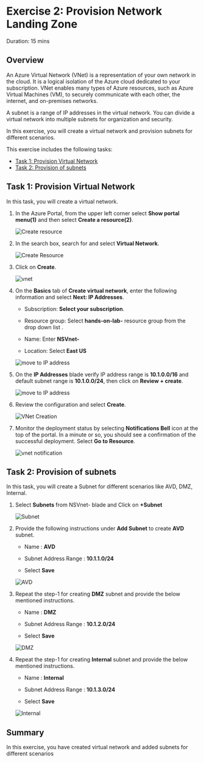 
# Exercise 2: Provision Network Landing Zone

Duration: 15 mins

## Overview

An Azure Virtual Network (VNet) is a representation of your own network in the cloud. It is a logical isolation of the Azure cloud dedicated to your subscription. VNet enables many types of Azure resources, such as Azure Virtual Machines (VM), to securely communicate with each other, the internet, and on-premises networks.

A subnet is a range of IP addresses in the virtual network. You can divide a virtual network into multiple subnets for organization and security.

In this exercise, you will create a virtual network and provision subnets for different scenarios.

This exercise includes the following tasks:

* [Task 1: Provision Virtual Network](https://github.com/Divyasri199/AIW-Azure-Network-Solutions/blob/prod/LabFiles/2.%20Provision-Network-Landing-Zone.md#task-1-provision-virtual-network)
* [Task 2: Provision of subnets](https://github.com/Divyasri199/AIW-Azure-Network-Solutions/blob/prod/LabFiles/2.%20Provision-Network-Landing-Zone.md#task-2-provision-of-subnets)


## Task 1: Provision Virtual Network 

In this task, you will create a virtual network.

1.  In the Azure Portal, from the upper left corner select **Show portal menu(1)** and then select **Create a resource(2)**.

      ![Create resource](https://github.com/Divyasri199/AIW-Azure-Network-Solutions/blob/prod/media/createare.png?raw=true)
     
2.  In the search box, search for and select **Virtual Network**.

     ![Create Resource](https://github.com/CloudLabsAI-Azure/AIW-Azure-Network-Solutions/blob/main/media/vnetsearch.png?raw=true)
     
3.  Click on **Create**.

      ![vnet](https://github.com/CloudLabsAI-Azure/AIW-Azure-Network-Solutions/blob/main/media/vnet.png?raw=true)
     
4. On the **Basics** tab of **Create virtual network**, enter the following information and select **Next: IP Addresses**.

    -  Subscription: **Select your subscription**.
  
    -  Resource group: Select **hands-on-lab-<inject key="DeploymentID" enableCopy="false"/>** resource group from the drop down list  .

    -  Name:  Enter **NSVnet-<inject key="DeploymentID" enableCopy="false"/>**

    -  Location: Select **East US**

     ![move to IP address](https://github.com/CloudLabsAI-Azure/AIW-Azure-Network-Solutions/blob/main/media/vnet1.png?raw=true)

5. On the **IP Addresses** blade verify IP address range is **10.1.0.0/16**  and default subnet range is **10.1.0.0/24**, then click on **Review + create**.
 
   ![move to IP address](https://github.com/CloudLabsAI-Azure/AIW-Azure-Network-Solutions/blob/main/media/vnet-new.png?raw=true)

6. Review the configuration and select **Create**.

     ![VNet Creation](https://github.com/CloudLabsAI-Azure/AIW-Azure-Network-Solutions/blob/main/media/vnet2.png?raw=true)

7. Monitor the deployment status by selecting **Notifications Bell** icon at the top of the portal. In a minute or so, you should see a confirmation of the successful deployment. Select **Go to Resource**.

     ![vnet notification](https://github.com/CloudLabsAI-Azure/AIW-Azure-Network-Solutions/blob/main/media/vnet3.png?raw=true)

## Task 2: Provision of subnets

In this task, you will create a Subnet for different scenarios like AVD, DMZ, Internal.
     
1.  Select **Subnets** from NSVnet-<inject key="DeploymentID" enableCopy="false"/> blade and Click on **+Subnet**

      ![Subnet](https://github.com/CloudLabsAI-Azure/AIW-Azure-Network-Solutions/blob/main/media/nssubnet.png?raw=true)
      
2. Provide the following instructions under **Add Subnet** to create **AVD** subnet.

    - Name : **AVD**
    
    - Subnet Address Range : **10.1.1.0/24**
    
    - Select **Save**

    ![AVD](https://github.com/CloudLabsAI-Azure/AIW-Azure-Network-Solutions/blob/main/media/nssubnet1.png?raw=true)
    
3. Repeat the step-1 for creating **DMZ** subnet and provide the below mentioned instructions.

    - Name : **DMZ**
    
    - Subnet Address Range : **10.1.2.0/24**
    
    - Select **Save**

    ![DMZ](https://github.com/CloudLabsAI-Azure/AIW-Azure-Network-Solutions/blob/main/media/nssubnet2.png?raw=true)
    
4. Repeat the step-1 for creating **Internal** subnet and provide the below mentioned instructions.

    - Name : **Internal**
    
    - Subnet Address Range : **10.1.3.0/24** 
    
    - Select **Save**
    
    ![Internal](https://github.com/CloudLabsAI-Azure/AIW-Azure-Network-Solutions/blob/main/media/nssubnet3.png?raw=true)
  
## Summary

In this exercise, you have created virtual network and added subnets for different scenarios
   
